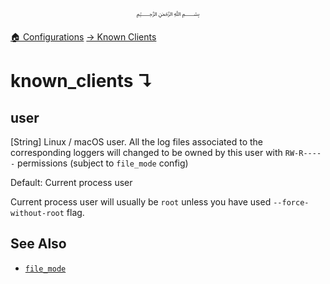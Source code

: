 <p align=center>
   ﷽
</p>

[🏠 Configurations](/docs/CONFIGURATION.md)
[→ Known Clients](/docs/configurations/known_clients/#known_clients)

# known_clients ↴
## user
[String] Linux / macOS user. All the log files associated to the corresponding loggers will changed to be owned by this user with `RW-R-----` permissions (subject to `file_mode` config)

Default: Current process user

Current process user will usually be `root` unless you have used `--force-without-root` flag.

## See Also
 * [`file_mode`](/docs/CONFIGURATION.md#file_mode)
